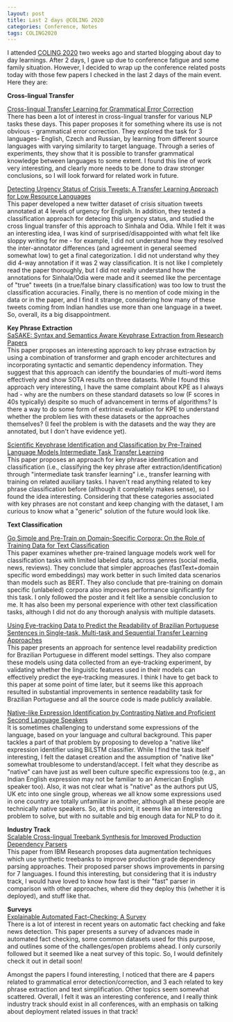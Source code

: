 ```yaml
---
layout: post
title: Last 2 days @COLING 2020
categories: Conference, Notes
tags: COLING2020
---
```


I attended [COLING 2020](https://coling2020.org/) two weeks ago and started blogging about day to day learnings. After 2 days, I gave up due to conference fatigue and some family situation. However, I decided to wrap up the conference related posts today with those few papers I checked in the last 2 days of the main event. Here they are:


**Cross-lingual Transfer**  

[Cross-lingual Transfer Learning for Grammatical Error Correction](https://www.aclweb.org/anthology/2020.coling-main.415/)  
There has been a lot of interest in cross-lingual transfer for various NLP tasks these days. This paper proposes it for something where its use is not obvious - grammatical error correction. They explored the task for 3 languages- English, Czech and Russian, by learning from different source languages with varying similarity to target language. Through a series of experiments, they show that it is possible to transfer grammatical knowledge between languages to some extent. I found this line of work very interesting, and clearly more needs to be done to draw stronger conclusions, so I will look forward for related work in future. 

[Detecting Urgency Status of Crisis Tweets: A Transfer Learning Approach for Low Resource Languages](https://www.aclweb.org/anthology/2020.coling-main.414)  
This paper developed a new twitter dataset of crisis situation tweets annotated at 4 levels of urgency for English. In addition, they tested a classification approach for detecing this urgency status, and studied the cross lingual transfer of this approach to Sinhala and Odia. While I felt it was an interesting idea, I was kind of surprised/disappointed with what felt like sloppy writing for me - for example, I did not understand how they resolved the inter-annotator differences (and agreement in general seemed somewhat low) to get a final categorization. I did not understand why they did 4-way annotation if it was 2 way classification. It is not like I completely read the paper thoroughly, but I did not really understand how the annotations for Sinhala/Odia were made and it seemed like the percentage of "true" tweets (in a true/false binary classification) was too low to trust the classification accuracies. Finally, there is no mention of code mixing in the data or in the paper, and I find it strange, considering how many of these tweets coming from Indian handles use more than one language in a tweet. So, overall, its a big disappointment. 


**Key Phrase Extraction**  
[SaSAKE: Syntax and Semantics Aware Keyphrase Extraction from Research Papers](https://www.aclweb.org/anthology/2020.coling-main.469/)  
This paper proposes an interesting approach to key phrase extraction by using a combination of transformer and graph encoder architectures and incorporating syntactic and semantic dependency information. They suggest that this approach can identify the boundaries of multi-word items effectively and show SOTA results on three datasets. While I found this approach very interesting, I have the same complaint about KPE as I always had - why are the numbers on these standard datasets so low (F scores in 40s typically) despite so much of advancement in terms of algorithms? Is there a way to do some form of extrinsic evaluation for KPE to understand whether the problem lies with these datasets or the approaches themselves? (I feel the problem is with the datasets and the way they are annotated, but I don't have evidence yet). 

[Scientific Keyphrase Identification and Classification by Pre-Trained Language Models Intermediate Task Transfer Learning](https://www.aclweb.org/anthology/2020.coling-main.472)  
This paper proposes an approach for key phrase identification and classification (i.e., classifying the key phrase after extraction/identification) through "intermediate task transfer learning" i.e., transfer learning with training on related auxiliary tasks. I haven't read anything related to key phrase classification before (although it completely makes sense), so I found the idea interesting. Considering that these categories associated with key phrases are not constant and keep changing with the dataset, I am curious to know what a "generic" solution of the future would look like. 

**Text Classification**  

[Go Simple and Pre-Train on Domain-Specific Corpora: On the Role of Training Data for Text Classification](https://www.aclweb.org/anthology/2020.coling-main.481/)  
This paper examines whether pre-trained language models work well for classification tasks with limited labeled data, across genres (social media, news, reviews). They conclude that simpler approaches (fastText+domain specific word embeddings) may work better in such limited data scenarios than models such as BERT. They also conclude that pre-training on domain specific (unlabeled) corpora also improves performance significantly for this task. I only followed the poster and it felt like a sensible conclusion to me. It has also been my personal experience with other text classification tasks, although I did not do any thorough analysis with multiple datasets. 

[Using Eye-tracking Data to Predict the Readability of Brazilian Portuguese Sentences in Single-task, Multi-task and Sequential Transfer Learning Approaches](https://www.aclweb.org/anthology/2020.coling-main.512/)  
This paper presents an approach for sentence level readability prediction for Brazilian Portuguese in different model settings. They also compare these models using data collected from an eye-tracking experiment, by validating whether the linguistic features used in their models can effectively predict the eye-tracking measures. I think I have to get back to this paper at some point of time later, but it seems like this approach resulted in substantial improvements in sentence readability task for Brazilian Portuguese and all the source code is made publicly available. 


[Native-like Expression Identification by Contrasting Native and Proficient Second Language Speakers](https://www.aclweb.org/anthology/2020.coling-main.514/)  
It is sometimes challenging to understand some expressions of the language, based on your language and cultural background. This paper tackles a part of that problem by proposing to develop a "native like" expression identifier using BiLSTM classifier. While I find the task itself interesting, I felt the dataset creation and the assumption of "native like" somewhat troublesome to understand/accept. I felt what they describe as "native" can have just as well been culture specific expressions too (e.g., an Indian English expression may not be familiar to an American English speaker too). Also, it was not clear what is "native" as the authors put US, UK etc into one single group, whereas we all know some expressions used in one country are totally unfamiliar in another, although all these people are technically native speakers. So, at this point, it seems like an interesting problem to solve, but with no suitable and big enough data for NLP to do it.


**Industry Track**  
[Scalable Cross-lingual Treebank Synthesis for Improved Production Dependency Parsers](https://www.aclweb.org/anthology/2020.coling-industry.16/)  
This paper from IBM Research proposes data augmentation techniques which use synthetic treebanks to improve production grade dependency parsing approaches. Their proposed parser shows improvements in parsing for 7 languages. I found this interesting, but considering that it is industry track, I would have loved to know how fast is their "fast" parser in comparison with other approaches, where did they deploy this (whether it is deployed), and stuff like that. 

**Surveys**  
[Explainable Automated Fact-Checking: A Survey](https://www.aclweb.org/anthology/2020.coling-main.474/)  
There is a lot of interest in recent years on automatic fact checking and fake news detection. This paper presents a survey of advances made in automated fact checking, some common datasets used for this purpose, and outlines some of the challenges/open problems ahead. I only cursorily followed but it seemed like a neat survey of this topic. So, I would definitely check it out in detail soon!

Amongst the papers I found interesting, I noticed that there are 4 papers related to grammatical error detection/correction, and 3 each related to key phrase extraction and text simplification. Other topics seem somewhat scattered. Overall, I felt it was an interesting conference, and I really think industry track should exist in all conferences, with an emphasis on talking about deployment related issues in that track!
